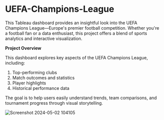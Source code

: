# UEFA-Champions-League

This Tableau dashboard provides an insightful look into the UEFA Champions League—Europe's premier football competition. Whether you're a football fan or a data enthusiast, this project offers a blend of sports analytics and interactive visualization.

**Project Overview**

This dashboard explores key aspects of the UEFA Champions League, including:

1. Top-performing clubs
2. Match outcomes and statistics
3. Player highlights
4. Historical performance data

The goal is to help users easily understand trends, team comparisons, and tournament progress through visual storytelling.

![Screenshot 2024-05-02 104105](https://github.com/user-attachments/assets/e8a871e6-7d9c-434f-a6cf-5b4fe96a5fba)
